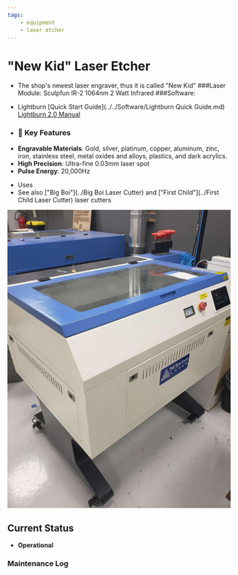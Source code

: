 ```yaml
---
tags:
    - equipment
    - laser etcher
---
```

# "New Kid"  Laser Etcher

* The shop's newest laser engraver, thus it is called "New Kid"
  ###Laser Module:
      Sculpfun IR-2 1064nm 2 Watt Infrared
  ###Software:
* Lightburn
    [Quick Start Guide](../../Software/Lightburn Quick Guide.md)
    [Lightburn 2.0 Manual](https://lightburnsoftware.github.io/DocsResources/PDF/LB/LightBurn2.0.pdf)
  
* ### 🔧 Key Features

- **Engravable Materials**: Gold, silver, platinum, copper, aluminum, zinc, iron, stainless steel, metal oxides and alloys, plastics, and dark acrylics.
- **High Precision**: Ultra-fine 0.03mm laser spot  
- **Pulse Energy**: 20,000Hz

* Uses 
* See also ["Big Boi"](../Big Boi Laser Cutter) and ["First Child"](../First Child Laser Cutter) laser cutters

![ ](../images/lasercutters/new.kid.far.jpg)

## Current Status

- **Operational**
  
### Maintenance Log
